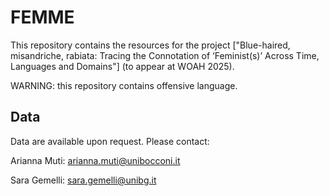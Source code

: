 # FEMME

This repository contains the resources for the project ["Blue-haired, misandriche, rabiata: Tracing the Connotation of
‘Feminist(s)’ Across Time, Languages and Domains"] (to appear at WOAH 2025).

WARNING: this repository contains offensive language.

## Data

Data are available upon request. Please contact:

Arianna Muti: arianna.muti@unibocconi.it

Sara Gemelli: sara.gemelli@unibg.it



